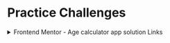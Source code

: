 # Practice Challenges

<details>
  <summary>Frontend Mentor - Age calculator app solution Links</summary>
  
  - [Age calculator app challenge on Frontend Mentor](https://www.frontendmentor.io/challenges/age-calculator-app-dF9DFFpj-Q).
  - [Solution URL](https://github.com/NahidHassanOfficial/FrontendMentor-Challenges/tree/main/Age%20Calculator)
  - [Live Site URL](https://nahidhassanofficial.github.io/FrontendMentor-Challenges/Age%20Calculator/)
</details>
